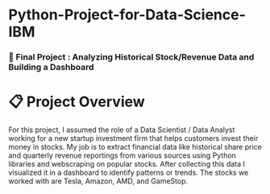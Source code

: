 # Python-Project-for-Data-Science-IBM

 ###  💼 Final Project : Analyzing Historical Stock/Revenue Data and Building a Dashboard


# 📋 Project Overview

For this project, I assumed the role of a Data Scientist / Data Analyst working for a new startup investment firm that helps customers invest their money in stocks. My job is to extract financial data like historical share price and quarterly revenue reportings from various sources using Python libraries and webscraping on popular stocks. After collecting this data I visualized it in a dashboard to identify patterns or trends. The stocks we worked with are Tesla, Amazon, AMD, and GameStop.

